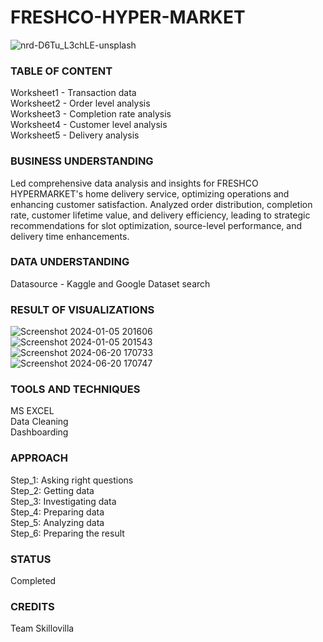 #                                         FRESHCO-HYPER-MARKET
![nrd-D6Tu_L3chLE-unsplash](https://github.com/omrajeshchitmalwar/FRESHCO-HYPERMARKET/assets/92293388/7a756176-e527-414f-96c7-26a729cc2599)


### TABLE OF CONTENT
Worksheet1 - Transaction data <br>
Worksheet2 - Order level analysis <br>
Worksheet3 - Completion rate analysis <br>
Worksheet4 - Customer level analysis <br>
Worksheet5 - Delivery analysis <br>

### BUSINESS UNDERSTANDING
Led comprehensive data analysis and insights for FRESHCO HYPERMARKET's home delivery service, optimizing operations and enhancing customer satisfaction. Analyzed order distribution, completion rate, customer lifetime value, and delivery efficiency, leading to strategic recommendations for slot optimization, source-level performance, and delivery time enhancements.

### DATA UNDERSTANDING
Datasource - Kaggle and Google Dataset search

### RESULT OF VISUALIZATIONS
![Screenshot 2024-01-05 201606](https://github.com/omrajeshchitmalwar/FRESHCO-HYPER-MARKET/assets/92293388/7f8301a7-975b-4cff-bd02-7efd10d7e493) <br>
![Screenshot 2024-01-05 201543](https://github.com/omrajeshchitmalwar/FRESHCO-HYPER-MARKET/assets/92293388/f94820fb-985a-412b-89cc-f59a2cd6baba) <br>
![Screenshot 2024-06-20 170733](https://github.com/omrajeshchitmalwar/FRESHCO-HYPERMARKET/assets/92293388/d5ce8554-936c-4a44-a26d-ffbbe6c542c4) <br>
![Screenshot 2024-06-20 170747](https://github.com/omrajeshchitmalwar/FRESHCO-HYPERMARKET/assets/92293388/3045b358-afaa-43ac-8ce5-b717b2e13a65)

### TOOLS AND TECHNIQUES
MS EXCEL <br>
Data Cleaning <br>
Dashboarding <br>

### APPROACH
Step_1: Asking right questions <br>
Step_2: Getting data <br>
Step_3: Investigating data <br>
Step_4: Preparing data <br>
Step_5: Analyzing data <br>
Step_6: Preparing the result <br>

### STATUS
Completed

### CREDITS
Team Skillovilla

